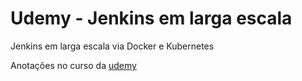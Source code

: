 # Udemy - Jenkins em larga escala

Jenkins em larga escala via Docker e Kubernetes

Anotações no curso da [udemy](https://www.udemy.com/course/missao-devops-jenkins-em-larga-escala-docker-e-kubernetes)

